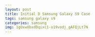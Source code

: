 ```yaml
---
layout: post
title: Initial D Samsung Galaxy S9 Case
tags: samsung galaxy s9
categories: samsung
img: 1gOxwXbxdDqixc1-u19vodj_gAFQjLt7N
---
```

